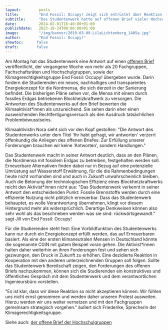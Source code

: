 ```yaml
---
layout:        posts
title:         "End Fossil: Occupy! zeigt sich entrüstet über Reaktion des Studentenwerks"
subtitle:      "Das Studentenwerk hatte auf offenen Brief vieler Hochschulgruppen geantwortet"
date:          2024-02-01T16:40:00+01:00
publishdate:   2023-10-24T00:00:00+01:00
image:         "/img/banner/2019-03-09-LilaLichtenberg_1405a.jpg"
author:        "End Fossil: Occupy!"
showtoc:      false
draft:        false
---
```


Am Montag hat das Studentenwerk eine Antwort auf einen [offenen Brief](https://goettinger-klimabuendnis.de/post/2024-01-28_1217-r%C3%BCckschrittige_energieversorgung_der_neuen_nordmensa-fachgruppen_der_universit%C3%A4t_g%C3%B6ttingen/) 
veröffentlicht, der vergangene Woche von mehr als 20 Fachgruppen, 
Fachschaftsräten und Hochschulgruppen, sowie der 
Klimagerechtigkeitsgruppe End Fossil: Occupy! übergeben wurde.
Darin fordern die Studierenden ein neues, nachhaltiges und transparentes 
Energiekonzept für die Nordmensa, die sich derzeit in der Sanierung 
befindet. Die bisherigen Pläne sehen vor, die Mensa mit einem durch 
fossiles Erdgas betriebenen Blockheizkraftwerk zu versorgen.
Die Antworten des Studentenwerks auf den Brief bewerten die 
Klimaaktivist*innen als unzureichend. Sie sehen darin eher einen 
ausweichenden Rechtfertigungsversuch als den Ausdruck tatsächlichen 
Problembewusstseins.

Klimaaktivistin Nora sieht sich vor den Kopf gestoßen: "Die Antwort des 
Studentenwerks unter dem Titel 'Ihr habt gefragt, wir antworten' 
verzerrt offenkundig die Anliegen des offenen Briefes: Zur Erfüllung 
unserer Forderungen brauchen wir keine 'Antworten', sondern Handlungen."

Das Studentenwerk macht in seiner Antwort deutlich, dass an den Plänen, 
die Nordmensa  mit fossilem Erdgas zu betreiben, festgehalten werden 
soll. Erneuerbare Alternativen finden dabei nur in Bezug auf eine 
potenzielle Umrüstung auf Wasserstoff Erwähnung, für die die 
Rahmenbedingungen heute nicht vorhanden sind und auch in Zukunft 
unwahrscheinlich bleiben. Auch die Betonung der technologischen 
Effizienz eines Blockheizkraftwerks reicht den Aktivist*innen nicht aus:
"Das Studentenwerk verkennt in seiner Antwort den entscheidenden Punkt: 
Fossile Brennstoffe werden durch eine effiziente Nutzung nicht plötzlich 
erneuerbar. Dass das Studentenwerk behauptet, es wolle Verantwortung 
übernehmen, klingt vor diesem Hintergrund mehr als widersprüchlich. 
Derartige Denkweisen können also sehr wohl als das beschrieben werden 
was sie sind: rückwärtsgewandt." sagt Jill von End Fossil: Occupy!

Für die Studierenden steht fest: Eine Vorbildfunktion des Studentenwerks 
kann nur durch ein Energiekonzept erfüllt werden, das auf Erneuerbaren 
basiert. Als eine der ersten klimaneutralen Mensen in Deutschland könnte 
die sogenannte CGiN mit gutem Beispiel voran gehen.
Die Aktivist*innen halten daher weiterhin an ihren Forderungen fest und 
sehen sich gezwungen, den Druck in Zukunft zu erhöhen. Eine dezidierte 
Reaktion in Kooperation mit den anderen unterzeichnenden Gruppen soll 
folgen. Sollte das Studentenwerk Bereitschaft zeigen, den Forderungen 
des offenen Briefs nachzukommen, können sich die Studierenden ein 
konstruktives und öffentliches Gespräch mit dem Studentenwerk und dem 
verantwortlichen Ingenieursbüro vorstellen.

"Es ist klar, dass wir diese Reaktion so nicht akzeptieren können. Wir 
fühlen uns nicht ernst genommen und werden daher unseren Protest 
ausweiten. Hierzu werden wir uns weiter vernetzen und mit den 
Fachgruppen gemeinsam strategisch vorgehen." äußert sich Friederike, 
Sprecherin der Klimagerechtigkeitsgruppe.

Siehe auch: [der offene Brief der Hochschulgruppen](https://goettinger-klimabuendnis.de/post/2024-01-28_1217-r%C3%BCckschrittige_energieversorgung_der_neuen_nordmensa-fachgruppen_der_universit%C3%A4t_g%C3%B6ttingen/)

